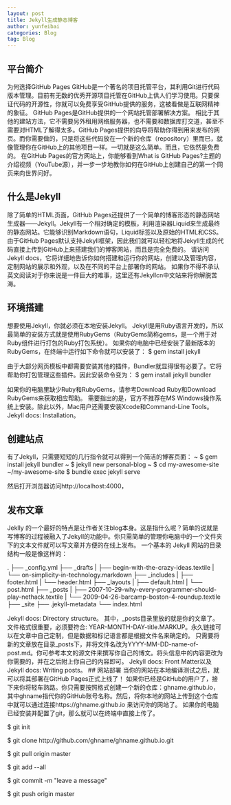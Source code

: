 ```yaml
---
layout: post
title: Jekyll生成静态博客
author: yunfeibai
categories: Blog
tag: Blog
---
```

## 平台简介
为何选择GitHub Pages
GitHub是一个著名的项目托管平台，其利用Git进行代码版本管理。目前有无数的优秀开源项目托管在GitHub上供人们学习使用。只要保证代码的开源性，你就可以免费享受GitHub提供的服务，这被看做是互联网精神的象征。
GitHub Pages是GitHub提供的一个网站托管部署解决方案。 相比于其他的建站方法，它不需要另外租用网络服务器，也不需要和数据库打交道，甚至不需要对HTML了解得太多。GitHub Pages提供的向导将帮助你得到用来发布的网页。而你需要做的，只是将这些代码放在一个新的仓库（repository）里而已，就像管理你在GitHub上的其他项目一样。一切就是这么简单。而且，它依然是免费的。
在GitHub Pages的官方网站上，你能够看到What is GitHub Pages?主题的介绍视频（YouTube源），并一步一步地教你如何在GitHub上创建自己的第一个网页来向世界问好。

## 什么是Jekyll
除了简单的HTML页面，GitHub Pages还提供了一个简单的博客形态的静态网站生成器——Jekyll。Jekyll有一个相对确定的模板，利用渲染器Liquid来生成最终的静态网站。它能够识别Markdown语句，Liquid标签以及原始的HTML和CSS。
由于GitHub Pages默认支持Jekyll框架，因此我们就可以轻松地将Jekyll生成的代码直接上传到GitHub上来搭建我们的博客网站，而且是完全免费的。
请访问Jekyll docs，它将详细地告诉你如何搭建和运行你的网站，创建以及管理内容，定制网站的展示和外观，以及在不同的平台上部署你的网站。
如果你不得不承认英文阅读对于你来说是一件巨大的难事，这里还有Jekyllcn中文站来将你解脱苦海。

## 环境搭建
想要使用Jekyll，你就必须在本地安装Jekyll。
Jekyll是用Ruby语言开发的，所以最简单的安装方式就是使用RubyGems（RubyGems简称gems，是一个用于对Ruby组件进行打包的Ruby打包系统）。
如果你的电脑中已经安装了最新版本的RubyGems，在终端中运行如下命令就可以安装了：
$ gem install jekyll

由于大部分网页模板中都需要安装其他的插件，Bundler就显得很有必要了。它将帮助你打包管理这些插件。因此安装命令变为：
$ gem install jekyll bundler

如果你的电脑里缺少Ruby和RubyGems，请参考Download Ruby和Download RubyGems来获取相应帮助。
需要指出的是，官方不推荐在MS Windows操作系统上安装。除此以外，Mac用户还需要安装Xcode和Command-Line Tools。
Jekyll docs: Installation。
## 创建站点
有了Jekyll，只需要短短的几行指令就可以得到一个简洁的博客页面：
~ $ gem install jekyll bundler
~ $ jekyll new personal-blog
~ $ cd my-awesome-site
~/my-awesome-site $ bundle exec jekyll serve

然后打开浏览器访问http://localhost:4000，

## 发布文章
Jeklly 的一个最好的特点是让作者关注blog本身。这是指什么呢？简单的说就是写博客的过程被融入了Jekyll的功能中。你只需简单的管理你电脑中的一个文件夹下的文本文件就可以写文章并方便的在线上发布。
一个基本的 Jekyll 网站的目录结构一般是像这样的：
<p>
.
 ├── _config.yml
 ├── _drafts
 |   ├── begin-with-the-crazy-ideas.textile
 |   └── on-simplicity-in-technology.markdown
 ├── _includes
 |   ├── footer.html
 |   └── header.html
 ├── _layouts
 |   ├── default.html
 |   └── post.html
 ├── _posts
 |   ├── 2007-10-29-why-every-programmer-should-play-nethack.textile
 |   └── 2009-04-26-barcamp-boston-4-roundup.textile
 ├── _site
 ├── .jekyll-metadata
 └── index.html
</p>
Jekyll docs: Directory structure。
其中，_posts目录里放的就是你的文章了。文件格式很重要，必须要符合: YEAR-MONTH-DAY-title.MARKUP。永久链接可以在文章中自己定制，但是数据和标记语言都是根据文件名来确定的。
只需要将新的文章放在目录_posts下，并将文件名改为YYYY-MM-DD-name-of-post.md。你可参考本文的源文件来撰写你自己的博文。将头信息中的内容更改为你需要的，并在之后附上你自己的内容即可。
Jekyll docs: Front Matter以及Jekyll docs: Writing posts。
## 网站部署
当你的网站在本地编译测试之后，就可以将其部署在GitHub Pages正式上线了！
如果你已经是GitHub的用户了，接下来你将轻车熟路。你只需要按照格式创建一个新的仓库：ghname.github.io，其中ghname指代你的GitHub账号名称。然后，将你本地的网站上传到这个仓库中就可以通过连接https://ghname.github.io 来访问你的网站了。
如果你的电脑已经安装并配置了git，那么就可以在终端中直接上传了。
<p>$ git init</p>
<p>$ git clone http://github.com/ghname/ghname.github.io.git</p>
<p>$ git pull origin master</p>
<p>$ git add --all</p>
<p>$ git commit -m "leave a message"</p>
<p>$ git push origin master</p>
